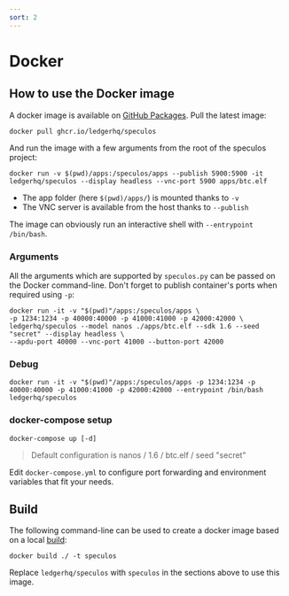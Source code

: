 ```yaml
---
sort: 2
---
```


# Docker

## How to use the Docker image

A docker image is available on [GitHub Packages](https://ghcr.io/ledgerhq/speculos). Pull the latest image:

```shell
docker pull ghcr.io/ledgerhq/speculos
```

And run the image with a few arguments from the root of the speculos project:

```shell
docker run -v $(pwd)/apps:/speculos/apps --publish 5900:5900 -it ledgerhq/speculos --display headless --vnc-port 5900 apps/btc.elf
```

- The app folder (here `$(pwd)/apps/`) is mounted thanks to `-v`
- The VNC server is available from the host thanks to `--publish`

The image can obviously run an interactive shell with `--entrypoint /bin/bash`.


### Arguments

All the arguments which are supported by `speculos.py` can be passed on the Docker command-line. Don't forget to publish container's ports when required using `-p`:

```console
docker run -it -v "$(pwd)"/apps:/speculos/apps \
-p 1234:1234 -p 40000:40000 -p 41000:41000 -p 42000:42000 \
ledgerhq/speculos --model nanos ./apps/btc.elf --sdk 1.6 --seed "secret" --display headless \
--apdu-port 40000 --vnc-port 41000 --button-port 42000
```

### Debug

```console
docker run -it -v "$(pwd)"/apps:/speculos/apps -p 1234:1234 -p 40000:40000 -p 41000:41000 -p 42000:42000 --entrypoint /bin/bash ledgerhq/speculos
```

### docker-compose setup

```console
docker-compose up [-d]
```
> Default configuration is nanos / 1.6 / btc.elf / seed "secret"

Edit `docker-compose.yml` to configure port forwarding and environment variables that fit your needs.

## Build

The following command-line can be used to create a docker image based on a local
[build](../installation/build.md):

```console
docker build ./ -t speculos
```

Replace `ledgerhq/speculos` with `speculos` in the sections above to use this
image.

